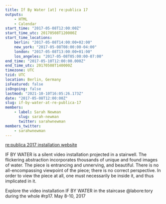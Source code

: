 ```yaml
---
title: If By Water [at] re:publica 17
outputs:
    - HTML
    - Calendar
start_time: "2017-05-08T12:00:00Z"
start_time_utc: 20170508T120000Z
start_time_locations:
    berlin: "2017-05-08T14:00:00+02:00"
    new_york: "2017-05-08T08:00:00-04:00"
    london: "2017-05-08T13:00:00+01:00"
    los_angeles: "2017-05-08T05:00:00-07:00"
end_time: "2017-05-10T12:00:00.000Z"
end_time_utc: 20170508T140000Z
timezone: UTC
tzid: UTC
location: Berlin, Germany
isFeatured: false
isOngoing: false
lastmod: "2021-10-10T16:05:26.173Z"
date: "2017-05-08T12:00:00Z"
slug: if-by-water-at-re-publica-17
members:
    - label: Sarah Newman
      slug: sarah-newman
      twitter: sarahwnewman
members_twitter:
    - sarahwnewman
---
```

<a href="https://re-publica.com/en/17/session/if-water" target="_blank">re:publica 2017 installation website</a>


IF BY WATER is a silent video installation projected in a stairwell. The flickering abstraction incorporates thousands of unique and found images of water. The piece is entrancing and unnerving, and beautiful. There is no all-encompassing viewpoint of the piece; there is no correct perspective. In order to view the piece at all, one must necessarily be inside it, and thus implicated in it. 

Explore the video installation IF BY WATER in the staircase @labore:tory during the whole #rp17. May 8-10, 2017